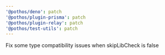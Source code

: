 ```yaml
---
'@pothos/deno': patch
'@pothos/plugin-prisma': patch
'@pothos/plugin-relay': patch
'@pothos/test-utils': patch
---
```


Fix some type compatibility issues when skipLibCheck is false
